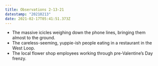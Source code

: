 ```yaml
---
title: Observations 2-13-21
datestamp: "20210213"
date: 2021-02-17T05:41:51.373Z
---
```

- The massive icicles weighing down the phone lines, bringing them almost to the ground.
- The careless-seeming, yuppie-ish people eating in a restaurant in the West Loop.
- The local flower shop employees working through pre-Valentine’s Day frenzy.